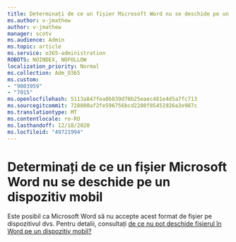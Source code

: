 ```yaml
---
title: Determinați de ce un fișier Microsoft Word nu se deschide pe un dispozitiv mobil
ms.author: v-jmathew
author: v-jmathew
manager: scotv
ms.audience: Admin
ms.topic: article
ms.service: o365-administration
ROBOTS: NOINDEX, NOFOLLOW
localization_priority: Normal
ms.collection: Adm_O365
ms.custom:
- "9003959"
- "7015"
ms.openlocfilehash: 5113a847fea0b839d78b25eaec481e4d5a7fc713
ms.sourcegitcommit: 728800af2fe596756bcd2280f85451926a3e987c
ms.translationtype: MT
ms.contentlocale: ro-RO
ms.lasthandoff: 12/18/2020
ms.locfileid: "49721994"
---
```

# <a name="determine-why-a-microsoft-word-file-doesnt-open-on-a-mobile-device"></a>Determinați de ce un fișier Microsoft Word nu se deschide pe un dispozitiv mobil

Este posibil ca Microsoft Word să nu accepte acest format de fișier pe dispozitivul dvs. Pentru detalii, consultați [de ce nu pot deschide fișierul în Word pe un dispozitiv mobil?](https://go.microsoft.com/fwlink/?linkid=2135663)
